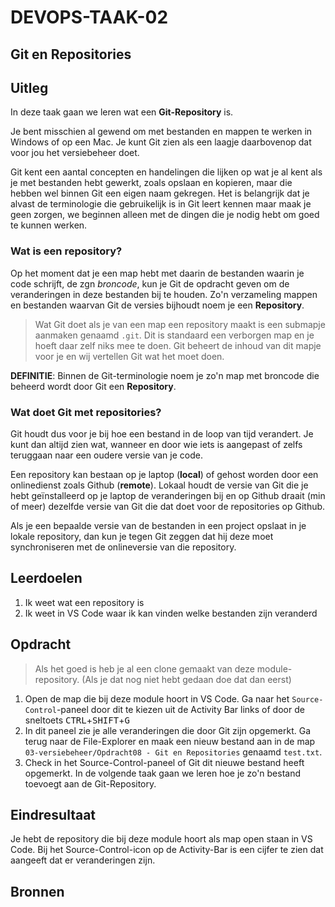# DEVOPS-TAAK-02

## Git en Repositories

## Uitleg

In deze taak gaan we leren wat een **Git-Repository** is.

Je bent misschien al gewend om met bestanden en mappen te werken in Windows of op een Mac. Je kunt Git zien als een laagje daarbovenop dat voor jou het versiebeheer doet. 

Git kent een aantal concepten en handelingen die lijken op wat je al kent als je met bestanden hebt gewerkt, zoals opslaan en kopieren, maar die hebben wel binnen Git een eigen naam  gekregen. Het is belangrijk dat je alvast de terminologie die gebruikelijk is in Git leert kennen maar maak je geen zorgen, we beginnen alleen met de dingen die je nodig hebt om goed te kunnen werken.

### Wat is een repository?

Op het moment dat je een map hebt met daarin de bestanden waarin je code schrijft, de zgn *broncode*, kun je Git de opdracht geven om de veranderingen in deze bestanden bij te houden. Zo'n verzameling mappen en bestanden waarvan Git de versies bijhoudt noem je een **Repository**.

> Wat Git doet als je van een map een repository maakt is een submapje aanmaken genaamd `.git`. Dit is standaard een verborgen map en je hoeft daar zelf niks mee te doen. Git beheert de inhoud van dit mapje voor je en wij vertellen Git wat het moet doen.

**DEFINITIE**: Binnen de Git-terminologie noem je zo'n map met broncode die beheerd wordt door Git een **Repository**.

### Wat doet Git met repositories?

Git houdt dus voor je bij hoe een bestand in de loop van tijd verandert. Je kunt dan altijd zien wat, wanneer en door wie iets is aangepast of zelfs teruggaan naar een oudere versie van je code.

Een repository kan bestaan op je laptop (**local**) of gehost worden door een onlinedienst zoals Github (**remote**). Lokaal houdt de versie van Git die je hebt geïnstalleerd op je laptop de veranderingen bij en op Github draait (min of meer) dezelfde versie van Git die dat doet voor de repositories op Github.

Als je een bepaalde versie van de bestanden in een project opslaat in je lokale repository, dan kun je tegen Git zeggen dat hij deze moet synchroniseren met de onlineversie van die repository.

## Leerdoelen

1. Ik weet wat een repository is
2. Ik weet in VS Code waar ik kan vinden welke bestanden zijn veranderd 

## Opdracht

> Als het goed is heb je al een clone gemaakt van deze module-repository. (Als je dat nog niet hebt gedaan doe dat dan eerst)
 
1. Open de map die bij deze module hoort in VS Code. Ga naar het `Source-Control`-paneel door dit te kiezen uit de Activity Bar links of door de sneltoets <kbd>CTRL</kbd>+<kbd>SHIFT</kbd>+<kbd>G</kbd>
2. In dit paneel zie je alle veranderingen die door Git zijn opgemerkt. Ga terug naar de File-Explorer en maak een nieuw bestand aan in de map `03-versiebeheer/Opdracht08 - Git en Repositories` genaamd `test.txt`.
3. Check in het Source-Control-paneel of Git dit nieuwe bestand heeft opgemerkt. In de volgende taak gaan we leren hoe je zo'n bestand toevoegt aan de Git-Repository.

## Eindresultaat

Je hebt de repository die bij deze module hoort als map open staan in VS Code. Bij het Source-Control-icon op de Activity-Bar is een cijfer te zien dat aangeeft dat er veranderingen zijn.

## Bronnen
